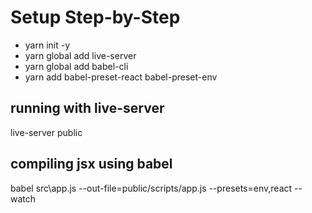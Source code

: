 # Setup Step-by-Step
- yarn init -y
- yarn global add live-server
- yarn global add babel-cli
- yarn add babel-preset-react babel-preset-env

## running with live-server
live-server public
## compiling jsx using babel
babel src\app.js --out-file=public/scripts/app.js --presets=env,react --watch